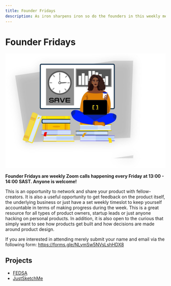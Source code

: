 ```yaml
---
title: Founder Fridays
description: As iron sharpens iron so do the founders in this weekly meetup. Founders also stand to get free Code Capsules credits. 
---
```


# Founder Fridays

![Founder Fridays](../assets/community/founder-fridays.jpg)

**Founder Fridays are weekly Zoom calls happening every Friday at 13:00 - 14:00 SAST. Anyone is welcome!**

This is an opportunity to network and share your product with fellow-creators. It is also a useful opportunity to get feedback on the product itself, the underlying business or just have a set weekly timeslot to keep yourself accountable in terms of making progress during the week. This is a great resource for all types of product owners, startup leads or just anyone hacking on personal products. In addition, it is also open to the curious that simply want to see how products get built and how decisions are made around product design. 

If you are interested in attending merely submit your name and email via the following form: https://forms.gle/NLymSw5NVsLshHDX8

## Projects

- [FEDSA](https://fedsa.org/)
- [JustSketchMe](https://justsketch.me/)
